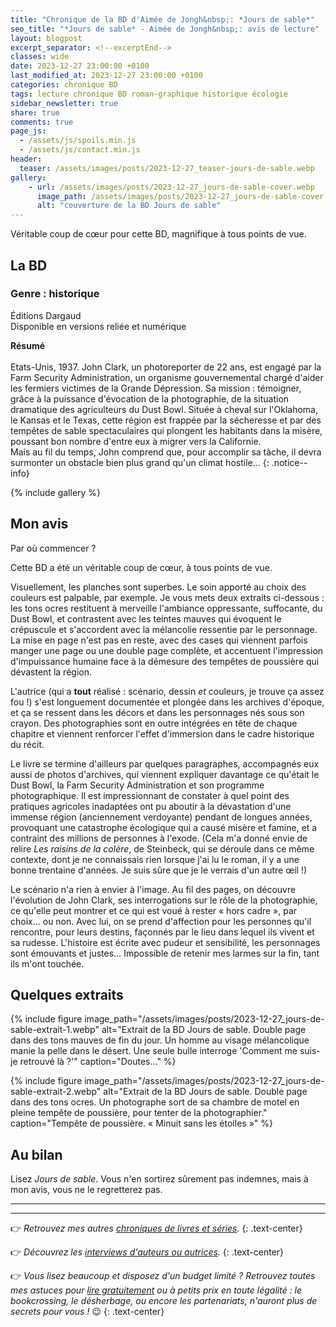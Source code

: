 ```yaml
---
title: "Chronique de la BD d'Aimée de Jongh&nbsp;: *Jours de sable*"
seo_title: "*Jours de sable* - Aimée de Jongh&nbsp;: avis de lecture"
layout: blogpost
excerpt_separator: <!--excerptEnd-->
classes: wide
date: 2023-12-27 23:00:00 +0100
last_modified_at: 2023-12-27 23:00:00 +0100
categories: chronique BD
tags: lecture chronique BD roman-graphique historique écologie
sidebar_newsletter: true
share: true
comments: true
page_js:
  - /assets/js/spoils.min.js
  - /assets/js/contact.min.js
header:
  teaser: /assets/images/posts/2023-12-27_teaser-jours-de-sable.webp
gallery:
    - url: /assets/images/posts/2023-12-27_jours-de-sable-cover.webp
      image_path: /assets/images/posts/2023-12-27_jours-de-sable-cover.webp
      alt: "couverture de la BD Jours de sable"
---
```


Véritable coup de c&oelig;ur pour cette BD, magnifique à tous points de vue.
<!--excerptEnd-->

<span class="fa fa-star rating_checked"></span>
<span class="fa fa-star rating_checked"></span>
<span class="fa fa-star rating_checked"></span>
<span class="fa fa-star rating_checked"></span>
<span class="fa fa-star rating_checked"></span>


## La BD

### Genre&nbsp;: historique

Éditions Dargaud<br />
Disponible en versions reliée et numérique

**Résumé**<br /><br />
Etats-Unis, 1937. John Clark, un photoreporter de 22 ans, est engagé par la Farm Security Administration, un organisme gouvernemental chargé d'aider les fermiers victimes de la Grande Dépression. Sa mission&nbsp;: témoigner, grâce à la puissance d'évocation de la photographie, de la situation dramatique des agriculteurs du Dust Bowl. Située à cheval sur l'Oklahoma, le Kansas et le Texas, cette région est frappée par la sécheresse et par des tempêtes de sable spectaculaires qui plongent les habitants dans la misère, poussant bon nombre d'entre eux à migrer vers la Californie.<br/>
Mais au fil du temps, John comprend que, pour accomplir sa tâche, il devra surmonter un obstacle bien plus grand qu'un climat hostile&hellip;
{: .notice--info}

{% include gallery %}


## Mon avis

Par où commencer&nbsp;?

Cette BD a été un véritable coup de c&oelig;ur, à tous points de vue.

Visuellement, les planches sont superbes. Le soin apporté au choix des couleurs est palpable, par exemple.
Je vous mets deux extraits ci-dessous&nbsp;: les tons ocres restituent à merveille l'ambiance oppressante, suffocante, du Dust Bowl,
et contrastent avec les teintes mauves qui évoquent le crépuscule et s'accordent avec la mélancolie ressentie par le personnage.
La mise en page n'est pas en reste, avec des cases qui viennent parfois manger une page ou une double page complète,
et accentuent l'impression d'impuissance humaine face à la démesure des tempêtes de poussière qui dévastent la région.

L'autrice (qui a **tout** réalisé&nbsp;: scénario, dessin *et* couleurs, je trouve ça assez fou&nbsp;!) s'est longuement documentée
et plongée dans les archives d'époque, et ça se ressent dans les décors et dans les personnages nés sous son crayon. Des photographies
sont en outre intégrées en tête de chaque chapitre et viennent renforcer l'effet d'immersion dans le cadre historique du récit.

Le livre se termine d'ailleurs par quelques paragraphes, accompagnés eux aussi de photos d'archives, qui viennent expliquer davantage ce
qu'était le Dust Bowl, la Farm Security Administration et son programme photographique. Il est impressionnant de constater à quel
point des pratiques agricoles inadaptées ont pu aboutir à la dévastation d'une immense région (anciennement verdoyante) pendant de longues années,
provoquant une catastrophe écologique qui a causé misère et famine, et a contraint des millions de personnes à l'exode.
(Cela m'a donné envie de relire *Les raisins de la colère*, de Steinbeck, qui se déroule dans ce même contexte, dont je ne connaissais rien
lorsque j'ai lu le roman, il y a une bonne trentaine d'années. Je suis sûre que je le verrais d'un autre &oelig;il&nbsp;!)

Le scénario n'a rien à envier à l'image. Au fil des pages, on découvre l'évolution de John Clark, ses interrogations
sur le rôle de la photographie, ce qu'elle peut montrer et ce qui est voué à rester &laquo;&nbsp;hors cadre&nbsp;&raquo;, par choix&hellip; ou non.
Avec lui, on se prend d'affection pour les personnes qu'il rencontre, pour leurs destins, façonnés par le lieu dans lequel ils vivent et sa rudesse.
L'histoire est écrite avec pudeur et sensibilité, les personnages sont émouvants et justes&hellip; Impossible de retenir mes larmes sur la fin, tant
ils m'ont touchée.


## Quelques extraits

{% include figure image_path="/assets/images/posts/2023-12-27_jours-de-sable-extrait-1.webp" alt="Extrait de la BD Jours de sable. Double page dans des tons mauves de fin du jour. Un homme au visage mélancolique manie la pelle dans le désert. Une seule bulle interroge 'Comment me suis-je retrouvé là ?'" caption="Doutes&hellip;" %}

{% include figure image_path="/assets/images/posts/2023-12-27_jours-de-sable-extrait-2.webp" alt="Extrait de la BD Jours de sable. Double page dans des tons ocres. Un photographe sort de sa chambre de motel en pleine tempête de poussière, pour tenter de la photographier." caption="Tempête de poussière. &laquo;&nbsp;Minuit sans les étoiles&nbsp;&raquo;" %}


## Au bilan

Lisez *Jours de sable*. Vous n'en sortirez sûrement pas indemnes, mais à mon avis, vous ne le regretterez pas.

---
---
👉 *Retrouvez mes autres [chroniques de livres et séries](/blog/tags#chronique).*
{: .text-center}

👉 *Découvrez les [interviews d'auteurs ou autrices](/blog/tags#interview).*
{: .text-center}

👉 *Vous lisez beaucoup et disposez d'un budget limité&nbsp;? Retrouvez toutes mes astuces pour [lire gratuitement](/lecture/2022/08/22/lire-gratuitement.html) ou à petits prix en toute légalité&nbsp;: le bookcrossing, le désherbage, ou encore les partenariats, n'auront plus de secrets pour vous&nbsp;!* 😉
{: .text-center}